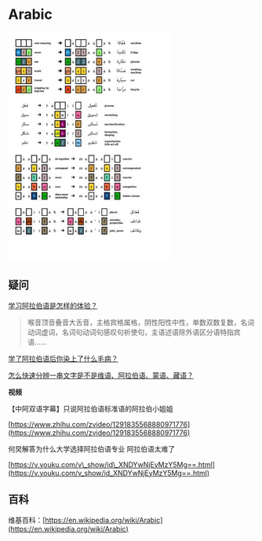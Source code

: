 # Arabic

![](../.gitbook/assets/image%20%282%29.png)

## 疑问

[学习阿拉伯语是怎样的体验？](https://www.zhihu.com/question/57502795/)

> 喉音顶音叠音大舌音，主格宾格属格，阴性阳性中性，单数双数复数，名词动词虚词，名词句动词句感叹句祈使句，主语述语除外语区分语特指宾语……

[学了阿拉伯语后你染上了什么毛病？](https://www.zhihu.com/question/295694115)

[怎么快速分辨一串文字是不是维语、阿拉伯语、蒙语、藏语？](https://www.zhihu.com/question/424602456)

**视频**

【中阿双语字幕】只说阿拉伯语标准语的阿拉伯小姐姐

[https://www.zhihu.com/zvideo/1291835568880971776](https://www.zhihu.com/zvideo/1291835568880971776)

何炅解答为什么大学选择阿拉伯语专业 阿拉伯语太难了

[https://v.youku.com/v\_show/id\_XNDYwNjEyMzY5Mg==.html](https://v.youku.com/v_show/id_XNDYwNjEyMzY5Mg==.html)

## 百科

维基百科：[https://en.wikipedia.org/wiki/Arabic](https://en.wikipedia.org/wiki/Arabic)

